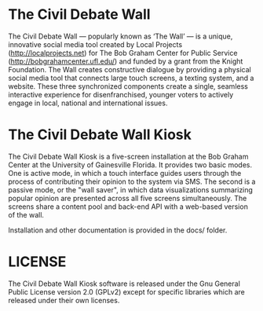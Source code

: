 # The Civil Debate Wall

The Civil Debate Wall — popularly known as ‘The Wall’ — is a unique, innovative
social media tool created by Local Projects (http://localprojects.net) for The
Bob Graham Center for Public Service (http://bobgrahamcenter.ufl.edu/) and
funded by a grant from the Knight Foundation. The Wall creates constructive
dialogue by providing a physical social media tool that connects large touch
screens, a texting system, and a website. These three synchronized components
create a single, seamless interactive experience for disenfranchised, younger
voters to actively engage in local, national and international issues.

# The Civil Debate Wall Kiosk

The Civil Debate Wall Kiosk is a five-screen installation at the Bob Graham
Center at the University of Gainesville Florida. It provides two basic modes.
One is active mode, in which a touch interface guides users through the process
of contributing their opinion to the system via SMS. The second is a passive
mode, or the "wall saver", in which data visualizations summarizing popular
opinion are presented across all five screens simultaneously. The screens share
a content pool and back-end API with a web-based version of the wall. 

Installation and other documentation is provided in the docs/ folder.

# LICENSE

The Civil Debate Wall Kiosk software is released under the Gnu General Public
License version 2.0 (GPLv2) except for specific libraries which are released
under their own licenses.


